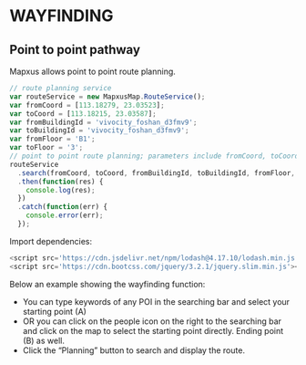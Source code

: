 # WAYFINDING

## Point to point pathway

Mapxus allows point to point route planning.

```js
// route planning service
var routeService = new MapxusMap.RouteService();
var fromCoord = [113.18279, 23.03523];
var toCoord = [113.18215, 23.03587];
var fromBuildingId = 'vivocity_foshan_d3fmv9';
var toBuildingId = 'vivocity_foshan_d3fmv9';
var fromFloor = 'B1';
var toFloor = '3';
// point to point route planning; parameters include fromCoord, toCoord, fromBuildingId, toBuildingId, fromFloor, toFloor
routeService
  .search(fromCoord, toCoord, fromBuildingId, toBuildingId, fromFloor, toFloor)
  .then(function(res) {
    console.log(res);
  })
  .catch(function(err) {
    console.error(err);
  });
```

Import dependencies:

```js
<script src='https://cdn.jsdelivr.net/npm/lodash@4.17.10/lodash.min.js'></script>
<script src='https://cdn.bootcss.com/jquery/3.2.1/jquery.slim.min.js'></script>
```

Below an example showing the wayfinding function:

- You can type keywords of any POI in the searching bar and select your starting point (A)
- OR you can click on the people icon on the right to the searching bar and click on the map to select the starting point directly. Ending point (B) as well.
- Click the “Planning” button to search and display the route.

<script async src="//jsfiddle.net/Mapxus/q0yn84ft/embed/result,js,css,html/"></script>
